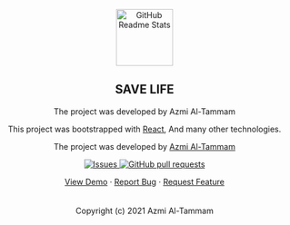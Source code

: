 <p align="center"> <img width="100px" src="https://res.cloudinary.com/durpirilj/image/upload/v1638193558/icon_fenpky.png" align="center" alt="GitHub Readme Stats" /> <h2 align="center">SAVE LIFE</h2> <p align="center">The project was developed by Azmi Al-Tammam</p></p>

<p align="center">
This project was bootstrapped with <a href="https://reactjs.org/">React</a>, And many other technologies.
</p>
<p align="center">
The project was developed by <a href="https://twitter.com/azzmmii">Azmi Al-Tammam</a>
</p>

<p align="center">
    <a href="https://github.com/AzmiTammam/blood-donation/issues">
      <img alt="Issues" src="https://img.shields.io/github/issues/anuraghazra/github-readme-stats?color=0088ff" />
    </a>
    <a href="https://github.com/AzmiTammam/blood-donation/pulls">
      <img alt="GitHub pull requests" src="https://img.shields.io/github/issues-pr/AzmiTammam/blood-donation?color=0088ff" />
    </a>
    <br />
  </p>
  <p align="center">
    <a href="#demo">View Demo</a>
    ·
    <a href="https://github.com/AzmiTammam/blood-donation/issues/new/choose">Report Bug</a>
    ·
    <a href="https://github.com/AzmiTammam/blood-donation/issues/new/choose">Request Feature</a>
    <br/>
    <br/>
    <br/>
    Copyright (c) 2021 Azmi Al-Tammam
  </p>
